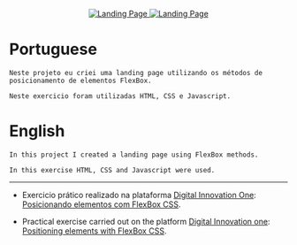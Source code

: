 <p align="center">
    <a href="https://hunterdrakar.github.io/landing-page-flexbox/" target="_blank">
    <img src="https://github.com/HunterDrakar/landing-page-flexbox/blob/main/images/capa-light.png" alt="Landing Page"> 
  <a href="https://HunterDrakar.github.io/landing-page-flexbox/">
    <img src="https://github.com/HunterDrakar/landing-page-flexbox/blob/main/images/capa-dark.png" alt="Landing Page">
  </a>
  <br/>


<h1>Portuguese</h1>

    Neste projeto eu criei uma landing page utilizando os métodos de posicionamento de elementos FlexBox.

    Neste exercicio foram utilizadas HTML, CSS e Javascript.

  <h1>English</h1>

  
    In this project I created a landing page using FlexBox methods.

    In this exercise HTML, CSS and Javascript were used.

</p>

<hr />

- Exercicio prático realizado na plataforma [Digital Innovation One](https://web.digitalinnovation.one/home "Digital Innovation One"): [Posicionando elementos com FlexBox CSS](https://web.dio.me/course/posicionando-elementos-com-flexbox-em-css/learning/7981da8c-eceb-4db1-86e6-ccc701cf8fb3?back=/track/spread-fullstack-developer&tab=undefined&moduleId=undefined "Posicionando elementos com FlexBox em CSS").

- Practical exercise carried out on the platform [Digital Innovation one](https://web.digitalinnovation.one/home "Digital Innovation One"): [Positioning elements with FlexBox CSS](https://web.dio.me/lab/recriando-a-pagina-inicial-do-instagram/learning/3ebbd980-6b7b-4776-8ce6-026dc9ade5a4 "Positioning elements with FlexBox in CSS").
